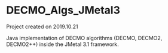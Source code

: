 # DECMO_Algs_JMetal3

Project created on 2019.10.21

Java implementation of DECMO algorithms (DECMO, DECMO2, DECMO2++) inside the JMetal 3.1 framework.
